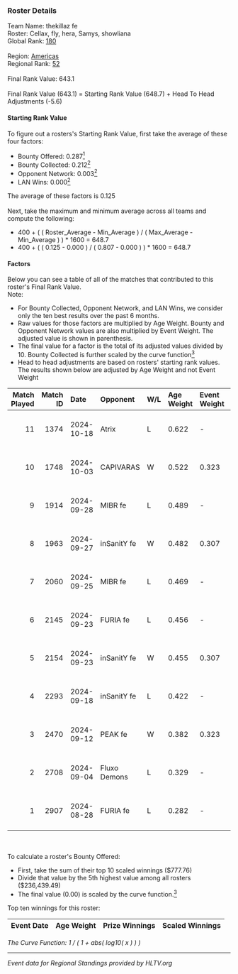 ### Roster Details<br />
Team Name: thekillaz fe<br />
Roster: Cellax, fly, hera, Samys, showliana<br />
Global Rank: [180](../../standings_global_2025_01_13.md)<br />
<br />
Region: [Americas]( ../../standings_americas_2025_01_13.md)<br />
Regional Rank: [52]( ../../standings_americas_2025_01_13.md)<br />
<br />
Final Rank Value:  643.1<br />
<br />
Final Rank Value (643.1) = Starting Rank Value (648.7) + Head To Head Adjustments (-5.6)<br />

#### Starting Rank Value<br />
To figure out a rosters's Starting Rank Value, first take the average of these four factors:<br />
- Bounty Offered: 0.287[<sup>1</sup>](#table2)
- Bounty Collected: 0.212[<sup>2</sup>](#table1)
- Opponent Network: 0.003[<sup>2</sup>](#table1)
- LAN Wins: 0.000[<sup>2</sup>](#table1)

The average of these factors is 0.125<br />
<br />
Next, take the maximum and minimum average across all teams and compute the following:<br />
- 400 + ( ( Roster_Average - Min_Average ) / ( Max_Average - Min_Average ) ) * 1600 = 648.7
- 400 + ( ( 0.125 - 0.000 ) / ( 0.807 - 0.000 ) ) * 1600 = 648.7


#### Factors<br />
Below you can see a table of all of the matches that contributed to this roster's Final Rank Value.<br />
Note:<br />

- For Bounty Collected, Opponent Network, and LAN Wins, we consider only the ten best results over the past 6 months.
- Raw values for those factors are multiplied by Age Weight. Bounty and Opponent Network values are also multiplied by Event Weight. The adjusted value is shown in parenthesis.
- The final value for a factor is the total of its adjusted values divided by 10. Bounty Collected is further scaled by the curve function[<sup>3</sup>](#curveFunction)
- Head to head adjustments are based on rosters' starting rank values. The results shown below are adjusted by Age Weight and not Event Weight
<span id="table1"></span><br />


| Match Played | Match ID | Date       | Opponent     | W/L | Age Weight | Event Weight | Bounty Collected | Opponent Network | LAN Wins  | H2H Adj. | Roster                                    |
| -: | -: | :- | :- | :- | :- | :- | :- | :- | :- | -: | :- |
|           11 |     1374 | 2024-10-18 | Atrix        | L   | 0.622      | -            | -                | -                | -         |    -9.16 | Cellax, fly, hera, Samys, showliana       |
|           10 |     1748 | 2024-10-03 | CAPIVARAS    | W   | 0.522      | 0.323        | 0.003 (0.000)    | 0.000 (0.000)    | 0 (0.000) |     5.38 | Cellax, fly, hera, Samys, showliana       |
|            9 |     1914 | 2024-09-28 | MIBR fe      | L   | 0.489      | -            | -                | -                | -         |    -6.59 | Cellax, fly, hera, Samys, showliana       |
|            8 |     1963 | 2024-09-27 | inSanitY fe  | W   | 0.482      | 0.307        | 0.004 (0.001)    | 0.082 (0.012)    | 0 (0.000) |     7.84 | Cellax, fly, hera, Samys, showliana       |
|            7 |     2060 | 2024-09-25 | MIBR fe      | L   | 0.469      | -            | -                | -                | -         |    -6.43 | Cellax, fly, hera, Samys, showliana       |
|            6 |     2145 | 2024-09-23 | FURIA fe     | L   | 0.456      | -            | -                | -                | -         |    -0.51 | Cellax, fly, hera, Samys, showliana       |
|            5 |     2154 | 2024-09-23 | inSanitY fe  | W   | 0.455      | 0.307        | 0.004 (0.000)    | 0.082 (0.011)    | 0 (0.000) |     7.50 | Cellax, fly, hera, Samys, showliana       |
|            4 |     2293 | 2024-09-18 | inSanitY fe  | L   | 0.422      | -            | -                | -                | -         |    -6.47 | brunakiller, Cellax, fly, hera, showliana |
|            3 |     2470 | 2024-09-12 | PEAK fe      | W   | 0.382      | 0.323        | 0.003 (0.000)    | 0.029 (0.004)    | 0 (0.000) |     5.64 | brunakiller, Cellax, fly, hera, showliana |
|            2 |     2708 | 2024-09-04 | Fluxo Demons | L   | 0.329      | -            | -                | -                | -         |    -2.53 | Cellax, fly, hera, Samys, showliana       |
|            1 |     2907 | 2024-08-28 | FURIA fe     | L   | 0.282      | -            | -                | -                | -         |    -0.31 | Cellax, fly, hera, Samys, showliana       |

<br />
<span id="table2"></span><br />
To calculate a roster's Bounty Offered:<br />

- First, take the sum of their top 10 scaled winnings ($777.76)
- Divide that value by the 5th highest value among all rosters ($236,439.49)
- The final value (0.00) is scaled by the curve function.[<sup>3</sup>](#curveFunction)

Top ten winnings for this roster:<br />

| Event Date | Age Weight | Prize Winnings | Scaled Winnings |
| :- | -: | :- | :- |


<span id="curveFunction"></span>_The Curve Function: 1 / ( 1 + abs( log10( x ) ) )_<br />

---
_Event data for Regional Standings provided by HLTV.org_<br />
